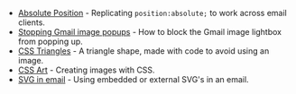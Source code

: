 * [Absolute Position](email-enhancements/faux-absolute-position) - Replicating `position:absolute;` to work across email clients.
* [Stopping Gmail image popups](email-enhancements/stop-gmail-image-popup) - How to block the Gmail image lightbox from popping up.
* [CSS Triangles](email-enhancements/css-triangles) - A triangle shape, made with code to avoid using an image.
* [CSS Art](email-enhancements/css-art) - Creating images with CSS.
* [SVG in email](email-enhancements/css-art) - Using embedded or external SVG's in an email. 
